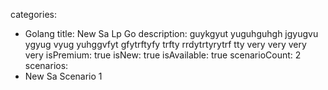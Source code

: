 categories: 
  - Golang
title: New Sa Lp Go 
description: guykgyut yuguhguhgh jgyugvu ygyug vyug yuhggvfyt gfytrftyfy trfty rrdytrtyrytrf tty very very very very 
isPremium: true
isNew: true
isAvailable: true
scenarioCount: 2
scenarios:
  - New Sa Scenario 1
